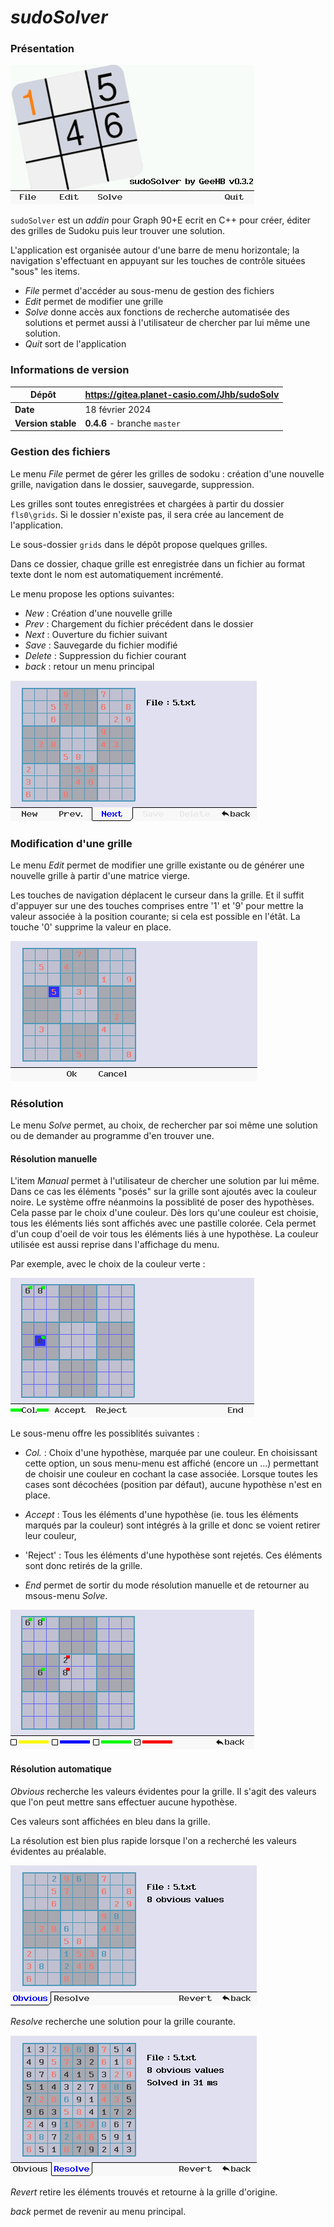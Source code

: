 # *sudoSolver*

### Présentation
![Accueil](assets/accueil.png)

`sudoSolver` est un *addin* pour Graph 90+E ecrit en C++ pour créer, éditer des grilles de Sudoku puis leur trouver une solution.

L'application est organisée autour d'une barre de menu horizontale; la navigation s'effectuant en appuyant sur les touches de contrôle situées "sous" les items.
* *File* permet d'accéder au sous-menu de gestion des fichiers
* *Edit* permet de modifier une grille
* *Solve* donne accès aux fonctions de recherche automatisée des solutions et permet aussi à l'utilisateur de chercher par lui même une solution.
* *Quit* sort de l'application

### Informations de version

| Dépôt &nbsp;| https://gitea.planet-casio.com/Jhb/sudoSolv |
|----- |-------------------------------------|
| **Date** | 18 février 2024 |
| **Version stable** | **0\.4.6** - branche `master` |

### Gestion des fichiers
Le menu *File* permet de gérer les grilles de sodoku : création d'une nouvelle grille, navigation dans le dossier, sauvegarde, suppression.

Les grilles sont toutes enregistrées et chargées à partir du dossier `fls0\grids`. Si le dossier n'existe pas, il sera crée au lancement de l'application.

Le sous-dossier `grids` dans le dépôt propose quelques grilles.

Dans ce dossier, chaque grille est enregistrée dans un fichier au format texte dont le nom est automatiquement incrémenté.

Le menu propose les options suivantes:
* *New* : Création d'une nouvelle grille
* *Prev* : Chargement du fichier précédent dans le dossier
* *Next* : Ouverture du fichier suivant
* *Save* : Sauvegarde du fichier modifié
* *Delete* : Suppression du fichier courant
* *back* : retour un menu principal

![Browse](assets/browse.png)


### Modification d'une grille
Le menu *Edit* permet de modifier une grille existante ou de générer une nouvelle grille à partir d'une matrice vierge.

Les touches de navigation déplacent le curseur dans la grille.
Et il suffit d'appuyer sur une des touches comprises entre '1' et '9' pour mettre la valeur associée à la position courante; si cela est possible en l'étât.
La touche '0' supprime la valeur en place.

![Edit](assets/edit.png)

### Résolution
Le menu *Solve* permet, au choix, de rechercher par soi même une solution ou de demander au programme d'en trouver une. 

#### Résolution manuelle
L'item *Manual* permet à l'utilisateur de chercher une solution par lui même. Dans ce cas les éléments "posés" sur la grille sont ajoutés avec la couleur noire.
Le système offre néanmoins la possiblité de poser des hypothèses. Cela passe par le choix d'une couleur. Dès lors qu'une couleur est choisie, tous les éléments liés sont affichés avec une pastille colorée. Cela permet d'un coup d'oeil de voir tous les éléments liés à une hypothèse. 
La couleur utilisée est aussi reprise dans l'affichage du menu.

Par exemple, avec le choix de la couleur verte :

![Hypothèse](assets/hypothese.png)


Le sous-menu offre les possiblités suivantes :
* *Col.* : Choix d'une hypothèse, marquée par une couleur. 
En choisissant cette option, un sous menu-menu est affiché (encore un ...) permettant de choisir une couleur en cochant la case associée. Lorsque toutes les cases sont décochées (position par défaut), aucune hypothèse n'est en place.

* *Accept* : Tous les éléments d'une hypothèse (ie. tous les éléments marqués par la couleur) sont intégrés à la grille et donc se voient retirer leur couleur,

* 'Reject' : Tous les éléments d'une hypothèse sont rejetés. Ces éléments sont donc retirés de la grille.

* *End* permet de sortir du mode résolution manuelle et de retourner au msous-menu *Solve*.

![Couelurs](assets/chooseCol.png)

#### Résolution automatique

*Obvious* recherche les valeurs évidentes pour la grille. Il s'agit des valeurs que l'on peut mettre sans effectuer aucune hypothèse.

Ces valeurs sont affichées en bleu dans la grille.

La résolution est bien plus rapide lorsque l'on a recherché les valeurs évidentes au préalable.

![Solver](assets/obvious.png)

*Resolve* recherche une solution pour la grille courante.

![Found](assets/solved2.png)

*Revert* retire les éléments trouvés et retourne à la grille d'origine.

*back* permet de revenir au menu principal.
